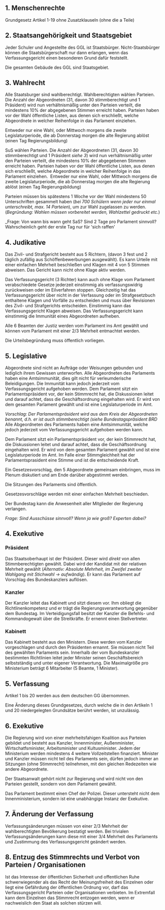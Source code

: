 ## 1. Menschenrechte
Grundgesetz Artikel 1-19 ohne Zusatzklauseln (ohne die a Teile)


## 2. Staatsangehörigkeit und Staatsgebiet


Jeder Schuler und Angestellte des GGL ist Staatsbürger. Nicht-Staatsbürger können die Staatsbürgerschaft nur dann erlangen, wenn das Verfassungsgericht einen besonderen Grund dafür feststellt.

Die gesamten Gebäude des GGL sind Staatsgebiet. 

## 3. Wahlrecht

Alle Staatsburger sind wahlberechtigt. Wahlberechtigten wählen Parteien. Die Anzahl der Abgeordneten (31, davon 30 stimmberechtigt und 1 Präsident) wird nun verhältnismäßig unter den Parteien verteilt, die mindestens 10% der abgegebenen Stimmen erreicht haben. Parteien haben vor der Wahl öffentliche Listen, aus denen sich erschließt, welche Abgeordnete in welcher Reihenfolge in das Parlament einziehen.

Entweder nur eine Wahl, oder Mittwoch morgens die zweite Legislaturperiode, die ab Donnerstag morgen die alte Regierung ablöst (einen Tag Regierungsbildung)


SuS wählen Parteien. Die Anzahl der Abgeordneten (31, davon 30 stimmberechtigt und 1 Präsident _siehe 3_) wird nun verhältnismäßig unter den Parteien verteilt, die mindestens 10% der abgegebenen Stimmen erreicht haben. Parteien haben vor der Wahl öffentliche Listen, aus denen sich erschließt, welche Abgeordnete in welcher Reihenfolge in das Parlament einziehen.  Entweder nur eine Wahl, oder Mittwoch morgens die zweite Legislaturperiode, die ab Donnerstag morgen die alte Regierung ablöst (einen Tag Regierungsbildung)

Parteien müssen bis spätestens 1 Woche vor der Wahl mindestens 50 Unterschriften gesammelt haben (_bei 700 Schülern wenn jeder
nur einmal unterschreibt, max. 14 Parteien_), um zur Wahl zugelassen zu werden.
(_Begründung: Wahlen müssen vorbereitet werden, Wahlzettel gedruckt etc._)

_Frage: Von wann bis wann geht SaS? Sind 2 Tage pro Parlament sinnvoll? Wahrscheinlich geht der erste Tag nur für 'sich raffen'

## 4. Judikative

Das Zivil- und Strafgericht besteht aus 5 Richtern, (davon 3 fest und 2 täglich zufällig aus Schöffenbewerbungen ausgewählt). Es kann Urteile mit einer einfachen Mehrheit beschließen und Klagen mit 4 von 5 Stimmen abweisen. Das Gericht kann nicht ohne Klage aktiv werden.

Das Verfassungsgericht (3 Richter) kann auch ohne Klage vom Parlament verabschiedete Gesetze jederzeit einstimmig als verfassungswidrig zurückweisen oder im Eilverfahren stoppen. Gleichzeitig hat das Verfassungsgericht über nicht in der Verfassung oder im Strafgesetzbuch enthaltene Klagen und Vorfälle zu entscheiden und muss über Revisionen des Zivil- und Strafgerichts entscheiden. Einstimmig kann das Verfassungsgericht Klagen abweisen. Das Verfassungsgericht kann einstimmig die Immunität eines Abgeordneten aufheben.

Alle 6 Beamten der Justiz werden vom Parlament ins Amt gewählt und können vom Parlament mit einer 2/3 Mehrheit entmachtet werden. 

Die Urteilsbegründung muss öffentlich vorliegen.

## 5. Legislative


Abgeordnete sind nicht an Aufträge oder Weisungen gebunden und lediglich ihrem Gewissen unterworfen.
Alle Abgeordneten des Parlaments haben eine Amtsimmunität, dies gilt nicht für verleumderische Beleidigungen. Die Immunität kann jedoch jederzeit vom Verfassungsgericht aufgehoben werden.
Dem Parlament sitzt ein Parlamentspräsident vor, der kein Stimmrecht hat, die Diskussionen leitet und darauf achtet, dass die Geschäftsordnung eingehalten wird. Er wird von dem gesamten Parlament gewählt und ist eine Legislaturperiode im Amt.

_Vorschlag: Der Parlamentspräsident wird aus dem Kreis der Abgeordneten benannt, d.h. er ist auch stimmberechtigt (siehe
Bundestagspräsident BRD_
Alle Abgeordneten des Parlaments haben eine Amtsimmunität, welche jedoch jederzeit vom Verfassungsgericht aufgehoben werden kann. 

Dem Parlament sitzt ein Parlamentspräsident vor, der kein Stimmrecht hat, die Diskussionen leitet und darauf achtet, dass die Geschäftsordnung eingehalten wird. Er wird von dem gesamten Parlament gewählt und ist eine Legislaturperiode im Amt. Im Falle einer Stimmgleichheit hat der Parlamentsprasident eine Stimme und ist die entscheidende Kraft. 


Ein Gesetzesvorschlag, den 5 Abgeordnete gemeinsam einbringen, muss im Plenum diskutiert und am Ende darüber abgestimmt werden. 

Die Sitzungen des Parlaments sind öffentlich.

Gesetzesvorschläge werden mit einer einfachen Mehrheit beschieden. 


Der Bundestag kann die Anwesenheit aller Mitglieder der Regierung verlangen.

_Frage: Sind Ausschüsse sinnvoll? Wenn ja wie groß? Experten dabei?_

## 4. Exekutive

### Präsident

Das Staatsoberhaupt ist der Präsident. Dieser wird *direkt* von allen Stimmberechtigten gewählt. Dabei wird der
Kandidat mit der relativen Mehrheit gewählt (_Alternativ: Absolute Mehrheit, im Zweifel zweiter Wahlgang mit Stichwahl -> aufwändig_).
Er kann das Parlament auf Vorschlag des Bundeskanzlers auflösen.

### Kanzler

Der Kanzler leitet das Kabinett und sitzt diesem vor. Ihm obliegt die Richtlinenkompetenz und er trägt die Regierungsverantwortung gegenüber dem Bundestag.
Im Verteidigungsfall besitzt der Kanzler die Befehls- und Kommandogewalt über die Streitkräfte.
Er ernennt einen Stellvertreter.

### Kabinett

Das Kabinett besteht aus den Ministern. Diese werden vom Kanzler vorgeschlagen und durch den Präsidenten ernannt. Sie müssen
nicht Teil des gewählten Parlaments sein.
Innerhalb der vom Bundeskanzler bestimmten Richtlinien leitet jeder Minister seinen Geschäftsbereich selbstständig und
unter eigener Verantwortung.
Die Maximalgröße pro Ministerium beträgt 6 Mitarbeiter (5 Beamte, 1 Minister).


## 5. Verfassung

Artikel 1 bis 20 werden aus dem deutschen GG übernommen.

Eine Änderung dieses Grundgesetzes, durch welche die in den Artikeln 1 und 20 niedergelegten Grundsätze berührt werden, ist unzulässig.

## 6. Exekutive

Die Regierung wird von einer mehrheitsfahigen Koalition aus Parteien gebildet und besteht aus Kanzler, Innenminister, Außenminister, Wirtschatfsminister, Arbeitsminister und Kultusminister. Jedem der Ministerium werden mindestens 4 weitere Vollzeitstellen finanziert. Minister und Kanzler müssen nicht teil des Parlaments sein, dürfen jedoch immer an Sitzungen (ohne Stimmrecht) teilnehmen, mit den gleichen Redezeiten wie andere Abgeordnete. 

Der Staatsanwalt gehört nicht zur Regierung und wird nicht von den Parteien gestellt, sondern von dem Parlament gewählt. 

Das Parlament bestimmt einen Chef der Polizei. Dieser untersteht nicht dem Innenministerium, sondern ist eine unabhängige Instanz der Exekutive. 

## 7. Änderung der Verfassung
Verfassungsänderungen müssen von einer 2/3 Mehrheit der wahlberechtigten Bevölkerung bestatigt werden.
Bei trivialen Verfassungsänderungen kann diese mit einer 3/4 Mehrheit des Parlaments und Zustimmung des Verfassungsgericht geändert werden.

## 8. Entzug des Stimmrechts und Verbot von Parteien / Organisationen
Ist das Interesse der öffentlichen Sicherheit und offentlichen Ruhe schwerwiegender als das Recht der Meinungsfreiheit des Einzelnen oder liegt eine Gefährdung der öffentlichen Ordnung vor, darf das Verfassungsgericht Parteien oder Organisationen verbieten. Im Extremfall kann dem Einzelnen das Stimmrecht entzogen werden, wenn er nachweislich den Staat als solchen stürzen will.
